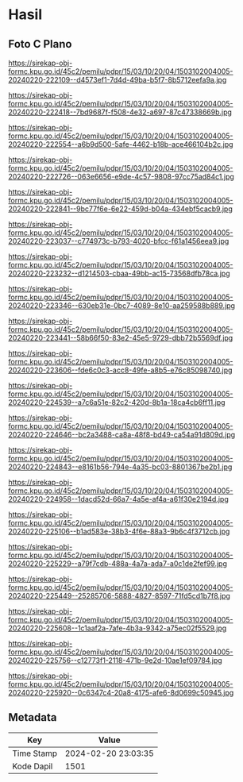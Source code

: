 # Hasil

## Foto C Plano

https://sirekap-obj-formc.kpu.go.id/45c2/pemilu/pdpr/15/03/10/20/04/1503102004005-20240220-222109--d4573ef1-7d4d-49ba-b5f7-8b5712eefa9a.jpg

https://sirekap-obj-formc.kpu.go.id/45c2/pemilu/pdpr/15/03/10/20/04/1503102004005-20240220-222418--7bd9687f-f508-4e32-a697-87c47338669b.jpg

https://sirekap-obj-formc.kpu.go.id/45c2/pemilu/pdpr/15/03/10/20/04/1503102004005-20240220-222554--a6b9d500-5afe-4462-b18b-ace466104b2c.jpg

https://sirekap-obj-formc.kpu.go.id/45c2/pemilu/pdpr/15/03/10/20/04/1503102004005-20240220-222726--063e6656-e9de-4c57-9808-97cc75ad84c1.jpg

https://sirekap-obj-formc.kpu.go.id/45c2/pemilu/pdpr/15/03/10/20/04/1503102004005-20240220-222841--9bc77f6e-6e22-459d-b04a-434ebf5cacb9.jpg

https://sirekap-obj-formc.kpu.go.id/45c2/pemilu/pdpr/15/03/10/20/04/1503102004005-20240220-223037--c774973c-b793-4020-bfcc-f61a1456eea9.jpg

https://sirekap-obj-formc.kpu.go.id/45c2/pemilu/pdpr/15/03/10/20/04/1503102004005-20240220-223232--d1214503-cbaa-49bb-ac15-73568dfb78ca.jpg

https://sirekap-obj-formc.kpu.go.id/45c2/pemilu/pdpr/15/03/10/20/04/1503102004005-20240220-223346--630eb31e-0bc7-4089-8e10-aa259588b889.jpg

https://sirekap-obj-formc.kpu.go.id/45c2/pemilu/pdpr/15/03/10/20/04/1503102004005-20240220-223441--58b66f50-83e2-45e5-9729-dbb72b5569df.jpg

https://sirekap-obj-formc.kpu.go.id/45c2/pemilu/pdpr/15/03/10/20/04/1503102004005-20240220-223606--fde6c0c3-acc8-49fe-a8b5-e76c85098740.jpg

https://sirekap-obj-formc.kpu.go.id/45c2/pemilu/pdpr/15/03/10/20/04/1503102004005-20240220-224539--a7c6a51e-82c2-420d-8b1a-18ca4cb6ff11.jpg

https://sirekap-obj-formc.kpu.go.id/45c2/pemilu/pdpr/15/03/10/20/04/1503102004005-20240220-224646--bc2a3488-ca8a-48f8-bd49-ca54a91d809d.jpg

https://sirekap-obj-formc.kpu.go.id/45c2/pemilu/pdpr/15/03/10/20/04/1503102004005-20240220-224843--e8161b56-794e-4a35-bc03-8801367be2b1.jpg

https://sirekap-obj-formc.kpu.go.id/45c2/pemilu/pdpr/15/03/10/20/04/1503102004005-20240220-224958--1dacd52d-66a7-4a5e-af4a-a61f30e2194d.jpg

https://sirekap-obj-formc.kpu.go.id/45c2/pemilu/pdpr/15/03/10/20/04/1503102004005-20240220-225106--b1ad583e-38b3-4f6e-88a3-9b6c4f3712cb.jpg

https://sirekap-obj-formc.kpu.go.id/45c2/pemilu/pdpr/15/03/10/20/04/1503102004005-20240220-225229--a79f7cdb-488a-4a7a-ada7-a0c1de2fef99.jpg

https://sirekap-obj-formc.kpu.go.id/45c2/pemilu/pdpr/15/03/10/20/04/1503102004005-20240220-225449--25285706-5888-4827-8597-71fd5cd1b7f8.jpg

https://sirekap-obj-formc.kpu.go.id/45c2/pemilu/pdpr/15/03/10/20/04/1503102004005-20240220-225608--1c1aaf2a-7afe-4b3a-9342-a75ec02f5529.jpg

https://sirekap-obj-formc.kpu.go.id/45c2/pemilu/pdpr/15/03/10/20/04/1503102004005-20240220-225756--c12773f1-2118-471b-9e2d-10ae1ef09784.jpg

https://sirekap-obj-formc.kpu.go.id/45c2/pemilu/pdpr/15/03/10/20/04/1503102004005-20240220-225920--0c6347c4-20a8-4175-afe6-8d0699c50945.jpg


## Metadata

| Key        | Value               |
| ---------- | ------------------- |
| Time Stamp | 2024-02-20 23:03:35 |
| Kode Dapil | 1501                |



